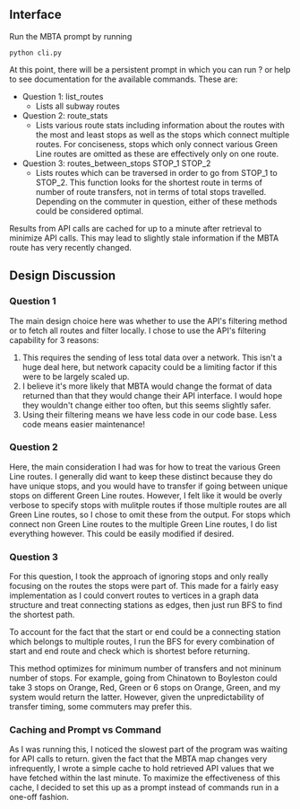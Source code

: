## Interface ##

Run the MBTA prompt by running 

`python cli.py`

At this point, there will be a persistent prompt in which you can run ? or help 
to see documentation for the available commands. These are:

* Question 1: list\_routes
  * Lists all subway routes
* Question 2: route\_stats
  * Lists various route stats including information about the routes with the most and least stops as well as the stops which connect multiple routes. For conciseness, stops which only connect various Green Line routes are omitted as these are effectively only on one route.
* Question 3: routes\_between\_stops STOP\_1 STOP\_2
  * Lists routes which can be traversed in order to go from STOP\_1 to STOP\_2. This function looks for the shortest route in terms of number of route transfers, not in terms of total stops travelled. Depending on the commuter in question, either of these methods could be considered optimal.
  
Results from API calls are cached for up to a minute after retrieval to minimize API calls. This may lead to slightly stale information if the MBTA route has very recently changed.
  
## Design Discussion ##

### Question 1 ###
The main design choice here was whether to use the API's filtering method or to fetch all routes and filter locally. I chose to use the API's filtering capability for 3 reasons: 

1. This requires the sending of less total data over a network. This isn't a huge deal here, but network capacity could be a limiting factor if this were to be largely scaled up.
2. I believe it's more likely that MBTA would change the format of data returned than that they would change their API interface. I would hope they wouldn't change either too often, but this seems slightly safer.
3. Using their filtering means we have less code in our code base. Less code means easier maintenance!

### Question 2 ###

Here, the main consideration I had was for how to treat the various Green Line routes. I generally did want to keep these distinct because they do have unique stops, and you would have to transfer if going between unique stops on different Green Line routes. However, I felt like it would be overly verbose to specify stops with mulitple routes if those multiple routes are all Green Line routes, so I chose to omit these from the output. For stops which connect non Green Line routes to the multiple Green Line routes, I do list everything however. This could be easily modified if desired.

### Question 3 ###

For this question, I took the approach of ignoring stops and only really focusing on the routes the stops were part of. This made for a fairly easy implementation as I could convert routes to vertices in a graph data structure and treat connecting stations as edges, then just run BFS to find the shortest path. 

To account for the fact that the start or end could be a connecting station which belongs to multiple routes, I run the BFS for every combination of start and end route and check which is shortest before returning. 

This method optimizes for minimum number of transfers and not mininum number of stops. For example, going from Chinatown to Boyleston could take 3 stops on Orange, Red, Green or 6 stops on Orange, Green, and my system would return the latter. However, given the unpredictability of transfer timing, some commuters may prefer this.

### Caching and Prompt vs Command ###

As I was running this, I noticed the slowest part of the program was waiting for API calls to return. given the fact that the MBTA map changes very infrequently, I wrote a simple cache to hold retrieved API values that we have fetched within the last minute. To maximize the effectiveness of this cache, I decided to set this up as a prompt instead of commands run in a one-off fashion. 
